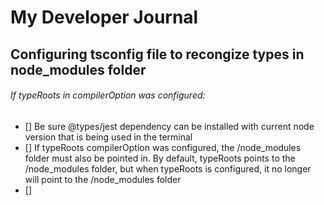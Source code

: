 # My Developer Journal

## Configuring tsconfig file to recongize types in node_modules folder

###### If typeRoots in compilerOption was configured:

- [] Be sure @types/jest dependency can be installed with current node version that is being used in the terminal
- [] If typeRoots compilerOption was configured, the /node_modules folder must also be pointed in. By default, typeRoots points to the /node_modules folder, but when typeRoots is configured, it no longer will point to the /node_modules folder
- []
